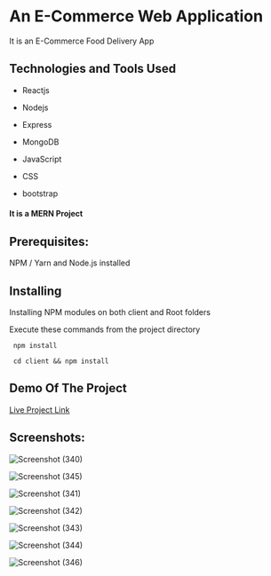 # An E-Commerce Web Application
It is an E-Commerce Food Delivery App

## Technologies and Tools Used
- Reactjs 

- Nodejs

- Express

- MongoDB

- JavaScript

- CSS

- bootstrap


#### It is a MERN Project

## Prerequisites:
NPM / Yarn and Node.js installed

## Installing
Installing NPM modules on both client and Root folders

Execute these commands from the project directory

```
 npm install

 cd client && npm install
```





## Demo Of The Project
[Live Project Link](https://busy-gold-starfish-shoe.cyclic.app/)


## Screenshots:

![Screenshot (340)](https://github.com/bhavanaarora/mernapp/assets/73920822/20f5b0f5-c6d4-41c5-9f92-5dbfd34dd1c5)

![Screenshot (345)](https://github.com/bhavanaarora/mernapp/assets/73920822/4ea67277-1914-4857-8be6-986e8b580d99)

![Screenshot (341)](https://github.com/bhavanaarora/mernapp/assets/73920822/8a188227-cc12-4160-8778-a69905eb4246)


![Screenshot (342)](https://github.com/bhavanaarora/mernapp/assets/73920822/15316824-7bdf-48e9-800d-c769cba964c4)


![Screenshot (343)](https://github.com/bhavanaarora/mernapp/assets/73920822/dde57aa5-4fe1-407f-852e-ae97103a2c30)

![Screenshot (344)](https://github.com/bhavanaarora/mernapp/assets/73920822/d4c18af3-d581-44c1-8e53-33e122bd40fc)

![Screenshot (346)](https://github.com/bhavanaarora/mernapp/assets/73920822/e5bf38b7-33cf-44ee-a7a5-3a5859e985c4)
